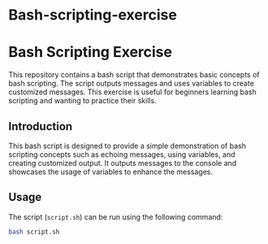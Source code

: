 # Bash-scripting-exercise
# Bash Scripting Exercise

This repository contains a bash script that demonstrates basic concepts of bash scripting. The script outputs messages and uses variables to create customized messages. This exercise is useful for beginners learning bash scripting and wanting to practice their skills.



## Introduction

This bash script is designed to provide a simple demonstration of bash scripting concepts such as echoing messages, using variables, and creating customized output. It outputs messages to the console and showcases the usage of variables to enhance the messages.

## Usage

The script (`script.sh`) can be run using the following command:

```bash
bash script.sh
